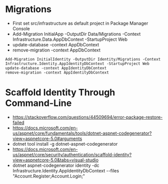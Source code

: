 # Migrations

- First set src/infrastructure as default project in Package Manager Console
- Add-Migration InitialApp -OutputDir Data/Migrations -Context Infrastructure.Data.AppDbContext -StartupProject Web
- update-database -context AppDbContext
- remove-migration -context AppDbContext

```
Add-Migration InitialIdentity -OutputDir Identity/Migrations -Context Infrastructure.Identity.AppIdentityDbContext -StartupProject Web
update-database -context AppIdentityDbContext
remove-migration -context AppIdentityDbContext
```

# Scaffold Identity Through Command-Line
- https://stackoverflow.com/questions/44509694/error-package-restore-failed
- https://docs.microsoft.com/en-us/aspnet/core/fundamentals/tools/dotnet-aspnet-codegenerator?view=aspnetcore-5.0#arguments
- dotnet tool install -g dotnet-aspnet-codegenerator
- https://docs.microsoft.com/en-us/aspnet/core/security/authentication/scaffold-identity?view=aspnetcore-5.0&tabs=visual-studio
- dotnet aspnet-codegenerator identity -dc Infrastructure.Identity.AppIdentityDbContext --files "Account.Register;Account.Login;"
